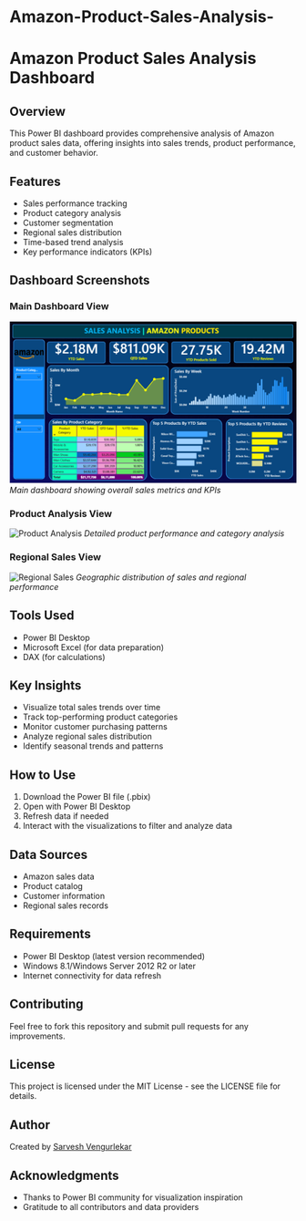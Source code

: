 # Amazon-Product-Sales-Analysis-

# Amazon Product Sales Analysis Dashboard

## Overview
This Power BI dashboard provides comprehensive analysis of Amazon product sales data, offering insights into sales trends, product performance, and customer behavior.

## Features
- Sales performance tracking
- Product category analysis
- Customer segmentation
- Regional sales distribution
- Time-based trend analysis
- Key performance indicators (KPIs)

## Dashboard Screenshots
### Main Dashboard View
![Main Dashboard](Media/Dashboard.png)
*Main dashboard showing overall sales metrics and KPIs*


### Product Analysis View
![Product Analysis](./media/product_analysis.png)
*Detailed product performance and category analysis*

### Regional Sales View
![Regional Sales](./media/regional_sales.png)
*Geographic distribution of sales and regional performance*

## Tools Used
- Power BI Desktop
- Microsoft Excel (for data preparation)
- DAX (for calculations)

## Key Insights
- Visualize total sales trends over time
- Track top-performing product categories
- Monitor customer purchasing patterns
- Analyze regional sales distribution
- Identify seasonal trends and patterns

## How to Use
1. Download the Power BI file (.pbix)
2. Open with Power BI Desktop
3. Refresh data if needed
4. Interact with the visualizations to filter and analyze data

## Data Sources
- Amazon sales data
- Product catalog
- Customer information
- Regional sales records

## Requirements
- Power BI Desktop (latest version recommended)
- Windows 8.1/Windows Server 2012 R2 or later
- Internet connectivity for data refresh

## Contributing
Feel free to fork this repository and submit pull requests for any improvements.

## License
This project is licensed under the MIT License - see the LICENSE file for details.

## Author
Created by [Sarvesh Vengurlekar](https://github.com/sarveshvengurlekar)

## Acknowledgments
- Thanks to Power BI community for visualization inspiration
- Gratitude to all contributors and data providers
